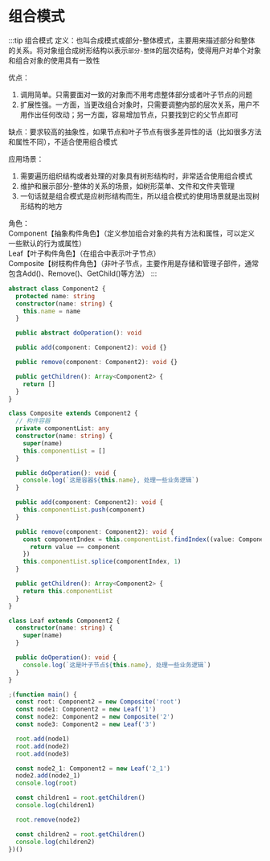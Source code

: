 # 组合模式
:::tip 组合模式
定义：也叫合成模式或部分-整体模式，主要用来描述部分和整体的关系。将对象组合成树形结构以表示`部分-整体`的层次结构，使得用户对单个对象和组合对象的使用具有一致性

优点：<br>
1. 调用简单。只需要面对一致的对象而不用考虑整体部分或者叶子节点的问题<br>
2. 扩展性强。一方面，当更改组合对象时，只需要调整内部的层次关系，用户不用作出任何改动；另一方面，容易增加节点，只要找到它的父节点即可

缺点：要求较高的抽象性，如果节点和叶子节点有很多差异性的话（比如很多方法和属性不同），不适合使用组合模式

应用场景：<br>
1. 需要遍历组织结构或者处理的对象具有树形结构时，非常适合使用组合模式<br>
2. 维护和展示部分-整体的关系的场景，如树形菜单、文件和文件夹管理<br>
3. 一句话就是组合模式是应树形结构而生，所以组合模式的使用场景就是出现树形结构的地方

角色：<br>
      Component【抽象构件角色】（定义参加组合对象的共有方法和属性，可以定义一些默认的行为或属性）<br>
      Leaf【叶子构件角色】（在组合中表示叶子节点）<br>
      Composite【树枝构件角色】（非叶子节点，主要作用是存储和管理子部件，通常包含Add()、Remove()、GetChild()等方法）
:::
```ts
abstract class Component2 {
  protected name: string
  constructor(name: string) {
    this.name = name
  }

  public abstract doOperation(): void

  public add(component: Component2): void {}

  public remove(component: Component2): void {}

  public getChildren(): Array<Component2> {
    return []
  }
}

class Composite extends Component2 {
  // 构件容器
  private componentList: any
  constructor(name: string) {
    super(name)
    this.componentList = []
  }

  public doOperation(): void {
    console.log(`这是容器${this.name}, 处理一些业务逻辑`)
  }

  public add(component: Component2): void {
    this.componentList.push(component)
  }

  public remove(component: Component2): void {
    const componentIndex = this.componentList.findIndex((value: Component2, index: number) => {
      return value == component
    })
    this.componentList.splice(componentIndex, 1)
  }

  public getChildren(): Array<Component2> {
    return this.componentList
  }
}

class Leaf extends Component2 {
  constructor(name: string) {
    super(name)
  }

  public doOperation(): void {
    console.log(`这是叶子节点${this.name}, 处理一些业务逻辑`)
  }
}

;(function main() {
  const root: Component2 = new Composite('root')
  const node1: Component2 = new Leaf('1')
  const node2: Component2 = new Composite('2')
  const node3: Component2 = new Leaf('3')

  root.add(node1)
  root.add(node2)
  root.add(node3)

  const node2_1: Component2 = new Leaf('2_1')
  node2.add(node2_1)
  console.log(root)

  const children1 = root.getChildren()
  console.log(children1)

  root.remove(node2)

  const children2 = root.getChildren()
  console.log(children2)
})()
```
